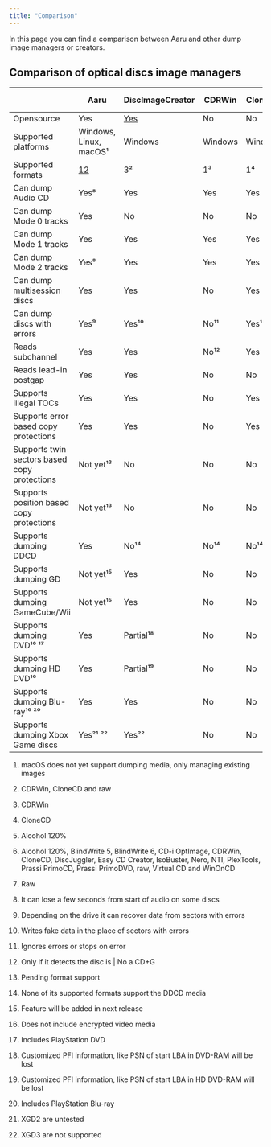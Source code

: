 ```yaml
---
title: "Comparison"
---
```


In this page you can find a comparison between Aaru and other dump image managers or creators.

## Comparison of optical discs image managers

|                                                 | Aaru                     | DiscImageCreator | CDRWin   | CloneCD  | Alcohol 120% | IsoBuster | WinImage  |
|-------------------------------------------------|--------------------------|------------------|----------|----------|--------------|-----------|-----------|
| Opensource                                      | Yes                      | [Yes](https://github.com/saramibreak/DiscImageCreator)              | No       | No       | No           | No        | No        |
| Supported  platforms                            | Windows,  Linux,  macOS¹ |  Windows         |  Windows |  Windows |  Windows     |  Windows  |  Windows  |
| Supported  formats                              | [12](https://github.com/aaru-dps/Aaru/blob/master/README.md#supported-disk-image-formats-read-and-write)                       | 3²               | 1³       | 1⁴       | 1⁵           | 17⁶       | 1⁷        |
| Can dump  Audio CD                              | Yes⁸                     | Yes              | Yes      | Yes      | Yes          | Yes       | No        |
| Can dump  Mode 0 tracks                         | Yes                      | No               | No       | No       | No           | No        | No        |
| Can dump  Mode 1 tracks                         | Yes                      | Yes              | Yes      | Yes      | Yes          | Yes       | Yes       |
| Can dump  Mode 2 tracks                         | Yes⁸                     | Yes              | Yes      | Yes      | Yes          | Yes       | Yes       |
| Can dump  multisession  discs                   |  Yes                     |  Yes             |  No      |  Yes     |  Yes         |  Yes      |  No       |
| Can dump  discs with  errors                    |  Yes⁹                    |  Yes¹⁰           |  No¹¹    |  Yes¹⁰   |  Yes¹⁰       |  Unknown  |  Unknown  |
| Reads  subchannel                               | Yes                      | Yes              | No¹²     | Yes      | Yes          | Unknown   | No        |
| Reads lead-in  postgap                          | Yes                      | Yes              | No       | No       | No           | No        | No        |
| Supports  illegal TOCs                          | Yes                      | Yes              | No       | Yes      | Yes          | Yes       | No        |
| Supports error  based copy  protections         | Yes                      | Yes              | No       | Yes      | Yes          | Yes       | No        |
| Supports twin  sectors based  copy  protections | Not yet¹³                |   No             |   No     |   No     |   No         |   No      |   No      |
| Supports  position based copy  protections      | Not yet¹³                |   No             |   No     |   No     |   Yes        |   No      |   No      |
| Supports  dumping DDCD                          | Yes                      | No¹⁴             | No¹⁴     | No¹⁴     | No¹⁴         | No¹⁴      | No¹⁴      |
| Supports  dumping GD                            | Not yet¹⁵                | Yes              | No       | No       | No           | No        | No        |
| Supports  dumping  GameCube/Wii                 | Not yet¹⁵                |  Yes             |  No      |  No      |  No          |  No       |  No       |
| Supports  dumping  DVD¹⁶ ¹⁷                     | Yes                      | Partial¹⁸        | No       | No       | Partial¹⁸    | Partial¹⁸ | Partial¹⁸ |
| Supports  dumping HD  DVD¹⁶                     | Yes                      | Partial¹⁹        | No       | No       | Partial¹⁹    | Partial¹⁹ | Partial¹⁹ |
| Supports  dumping Blu- ray¹⁶ ²⁰                 | Yes                      | Yes              | No       | No       | Yes          | Yes       | Yes       |
| Supports  dumping Xbox  Game discs              |  Yes²¹ ²²                |  Yes²²           |  No      |  No      |  No          |  No       |  No       |

1. macOS does not yet support dumping media, only managing existing 
images

2. CDRWin, CloneCD and raw

3. CDRWin

4. CloneCD

5. Alcohol 120%

6. Alcohol 120%, BlindWrite 5, BlindWrite 6, CD-i OptImage, CDRWin, CloneCD, DiscJuggler, Easy CD Creator, IsoBuster, Nero, NTI, PlexTools, Prassi PrimoCD, Prassi PrimoDVD, raw, Virtual CD and WinOnCD

7. Raw

8. It can lose a few seconds from start of audio on some discs

9. Depending on the drive it can recover data from sectors with errors

10. Writes fake data in the place of sectors with errors

11. Ignores errors or stops on error

12. Only if it detects the disc is | No a CD+G

13. Pending format support

14. None of its supported formats support the DDCD media

15. Feature will be added in next release

16. Does not include encrypted video media

17. Includes PlayStation DVD

18. Customized PFI information, like PSN of start LBA in DVD-RAM will be lost

19. Customized PFI information, like PSN of start LBA in HD DVD-RAM will be lost

20. Includes PlayStation Blu-ray

21. XGD2 are untested

22. XGD3 are not supported